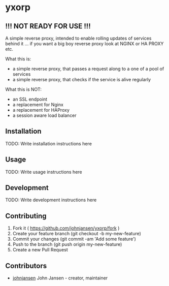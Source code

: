 # yxorp

## !!! NOT READY FOR USE !!!

A simple reverse proxy, intended to enable rolling updates of services behind it ... if you want a big boy reverse proxy look at NGINX or HA PROXY etc.

What this is:
- a simple reverse proxy, that passes a request along to a one of a pool of services
- a simple reverse proxy, that checks if the service is alive regularly

What this is NOT:
- an SSL endpoint
- a replacement for Nginx
- a replacement for HAProxy
- a session aware load balancer

## Installation

TODO: Write installation instructions here

## Usage

TODO: Write usage instructions here

## Development

TODO: Write development instructions here

## Contributing

1. Fork it ( https://github.com/johnjansen/yxorp/fork )
2. Create your feature branch (git checkout -b my-new-feature)
3. Commit your changes (git commit -am 'Add some feature')
4. Push to the branch (git push origin my-new-feature)
5. Create a new Pull Request

## Contributors

- [johnjansen](https://github.com/johnjansen) John Jansen - creator, maintainer
